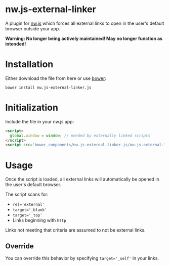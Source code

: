 nw.js-external-linker
===

A plugin for [nw.js](https://github.com/nwjs/nw.js) which forces all external links to open in the user's default browser outside your app.

**Warning: No longer being actively maintained! May no longer function as intended!**

Installation
===

Either download the file from here or use [bower](http://bower.io/):

```
bower install nw.js-external-linker.js
```

Initialization
===

Include the file in your nw.js app:

```html
<script>
  global.window = window; // needed by externally linked scripts
</script>
<script src='bower_components/nw.js-external-linker.js/nw.js-external-linker.js'></script>
```

Usage
===

Once the script is loaded, all external links will automatically be opened in the user's default browser.

The script scans for:

- `rel='external'`
- `target='_blank'`
- `target='_top'`
- Links beginning with `http`

Links not meeting that criteria are assumed to not be external links.

Override
---

You can override this behavior by specifying `target='_self'` in your links.
